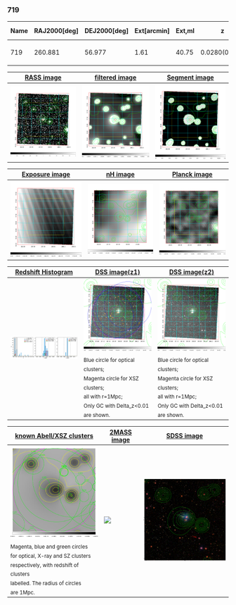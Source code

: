 <div STYLE="page-break-after: always;"></div>

### 719

|Name|RAJ2000[deg]|DEJ2000[deg] |Ext[arcmin]| Ext,ml | z | z_src| C|GC(XSZ,Delta_z<0.01)| GC(OPT,Delta_z<0.01)|GC| R_sig[arcmin] | R500[arcmin] | R500[Mpc]| CRsig[c/s] | CR500[c/s] |L500[1E44 erg/s]|F500[1E-12 erg/s/cm^2]| M500[1E14 Msun]|Tx[keV]|Cnt_sig|Beta|Rc[arcmin]|Comment|Alias|
|---|---|---|---|---|---|------|---|--------|---------|----------|---|---|---|---|---|---|---|---|---|---|---|---|---|---|
|719| 260.881| 56.977| 1.61| 40.75| 0.0280(0.005)| z1, z_xsz| B| MCXC| N| C, MCXC, N, W| 19.269| 14.157| 0.477| 0.135(0.031)| 0.129(0.029)| 0.032(0.005)| 1.768(0.295)| 0.32(0.03)| 1.06(0.06)| 225.1| 0.657(-0.053+0.070)| 2.982(-0.575+0.684)| -| k140|

|[RASS image](../image/719/719_img.pdf)|[filtered image](../image/719/719_fil.pdf)|[Segment image](../image/719/719_seg.pdf)|
|-------------------|--------------------|-------------------|
| <img src="../image/719/719_img.png" width="300">  | <img src="../image/719/719_fil.png" width="300">   | <img src="../image/719/719_seg.png" width="300">  |

|[Exposure image](../image/719/719_mex.pdf)| [nH image](../image/719/719_nh.pdf)| [Planck image](../image/719/719_p.pdf)|
|-------------------|--------------------|-------------------|
|<img src="../image/719/719_mex.png" width="300">   | <img src="../image/719/719_nh.png" width="300">    | <img src="../image/719/719_p.png" width="300"> |

|[Redshift Histogram](../image/719/719_zg.pdf) | [DSS image(z1)](../image/719/719_dss_z1.pdf)      |  [DSS image(z2)](../image/719/719_dss_z2.pdf)    |
|-------------------|--------------------|-------------------|
|<img src="../image/719/719_zg.png" width="300"> |<img src="../image/719/719_dss_z1.png" width="300"> <sub><br>Blue circle for optical clusters; <br>Magenta circle for XSZ clusters; <br>all with r=1Mpc; <br>Only GC with Delta_z<0.01 are shown. </sub>| <img src="../image/719/719_dss_z2.png" width="300"><sub><br>Blue circle for optical clusters; <br>Magenta circle for XSZ clusters; <br>all with r=1Mpc; <br>Only GC with Delta_z<0.01 are shown. </sub> |

|[known Abell/XSZ clusters](../image/719/719_gc.pdf) | [2MASS image](../image/719/719_2mass.pdf)      |[SDSS image](../image/719/719_sdss.pdf)   |
|-------------------|-------------------|-------------------|
|<img src=../image/719/719_gc.png width="300"> <br><sub>Magenta, blue and green circles <br>for optical, X-ray and SZ clusters <br>respectively, with redshift of clusters <br>labelled. The radius of circles <br>are 1Mpc.</sub>|<img src="../image/719/719_2mass.png" width="300">  | <img src="../image/719/719_sdss.png" width="300">  |




